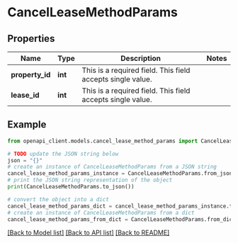 # CancelLeaseMethodParams


## Properties

Name | Type | Description | Notes
------------ | ------------- | ------------- | -------------
**property_id** | **int** | This is a required field. This field accepts single value. | 
**lease_id** | **int** | This is a required field. This field accepts single value. | 

## Example

```python
from openapi_client.models.cancel_lease_method_params import CancelLeaseMethodParams

# TODO update the JSON string below
json = "{}"
# create an instance of CancelLeaseMethodParams from a JSON string
cancel_lease_method_params_instance = CancelLeaseMethodParams.from_json(json)
# print the JSON string representation of the object
print(CancelLeaseMethodParams.to_json())

# convert the object into a dict
cancel_lease_method_params_dict = cancel_lease_method_params_instance.to_dict()
# create an instance of CancelLeaseMethodParams from a dict
cancel_lease_method_params_from_dict = CancelLeaseMethodParams.from_dict(cancel_lease_method_params_dict)
```
[[Back to Model list]](../README.md#documentation-for-models) [[Back to API list]](../README.md#documentation-for-api-endpoints) [[Back to README]](../README.md)


